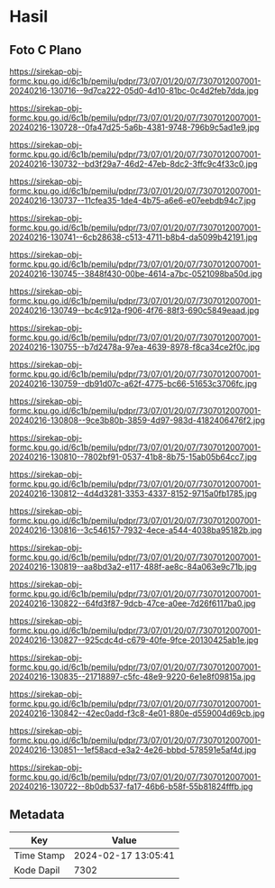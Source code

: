 # Hasil

## Foto C Plano

https://sirekap-obj-formc.kpu.go.id/6c1b/pemilu/pdpr/73/07/01/20/07/7307012007001-20240216-130716--9d7ca222-05d0-4d10-81bc-0c4d2feb7dda.jpg

https://sirekap-obj-formc.kpu.go.id/6c1b/pemilu/pdpr/73/07/01/20/07/7307012007001-20240216-130728--0fa47d25-5a6b-4381-9748-796b9c5ad1e9.jpg

https://sirekap-obj-formc.kpu.go.id/6c1b/pemilu/pdpr/73/07/01/20/07/7307012007001-20240216-130732--bd3f29a7-46d2-47eb-8dc2-3ffc9c4f33c0.jpg

https://sirekap-obj-formc.kpu.go.id/6c1b/pemilu/pdpr/73/07/01/20/07/7307012007001-20240216-130737--11cfea35-1de4-4b75-a6e6-e07eebdb94c7.jpg

https://sirekap-obj-formc.kpu.go.id/6c1b/pemilu/pdpr/73/07/01/20/07/7307012007001-20240216-130741--6cb28638-c513-4711-b8b4-da5099b42191.jpg

https://sirekap-obj-formc.kpu.go.id/6c1b/pemilu/pdpr/73/07/01/20/07/7307012007001-20240216-130745--3848f430-00be-4614-a7bc-0521098ba50d.jpg

https://sirekap-obj-formc.kpu.go.id/6c1b/pemilu/pdpr/73/07/01/20/07/7307012007001-20240216-130749--bc4c912a-f906-4f76-88f3-690c5849eaad.jpg

https://sirekap-obj-formc.kpu.go.id/6c1b/pemilu/pdpr/73/07/01/20/07/7307012007001-20240216-130755--b7d2478a-97ea-4639-8978-f8ca34ce2f0c.jpg

https://sirekap-obj-formc.kpu.go.id/6c1b/pemilu/pdpr/73/07/01/20/07/7307012007001-20240216-130759--db91d07c-a62f-4775-bc66-51653c3706fc.jpg

https://sirekap-obj-formc.kpu.go.id/6c1b/pemilu/pdpr/73/07/01/20/07/7307012007001-20240216-130808--9ce3b80b-3859-4d97-983d-4182406476f2.jpg

https://sirekap-obj-formc.kpu.go.id/6c1b/pemilu/pdpr/73/07/01/20/07/7307012007001-20240216-130810--7802bf91-0537-41b8-8b75-15ab05b64cc7.jpg

https://sirekap-obj-formc.kpu.go.id/6c1b/pemilu/pdpr/73/07/01/20/07/7307012007001-20240216-130812--4d4d3281-3353-4337-8152-9715a0fb1785.jpg

https://sirekap-obj-formc.kpu.go.id/6c1b/pemilu/pdpr/73/07/01/20/07/7307012007001-20240216-130816--3c546157-7932-4ece-a544-4038ba95182b.jpg

https://sirekap-obj-formc.kpu.go.id/6c1b/pemilu/pdpr/73/07/01/20/07/7307012007001-20240216-130819--aa8bd3a2-e117-488f-ae8c-84a063e9c71b.jpg

https://sirekap-obj-formc.kpu.go.id/6c1b/pemilu/pdpr/73/07/01/20/07/7307012007001-20240216-130822--64fd3f87-9dcb-47ce-a0ee-7d26f6117ba0.jpg

https://sirekap-obj-formc.kpu.go.id/6c1b/pemilu/pdpr/73/07/01/20/07/7307012007001-20240216-130827--925cdc4d-c679-40fe-9fce-20130425ab1e.jpg

https://sirekap-obj-formc.kpu.go.id/6c1b/pemilu/pdpr/73/07/01/20/07/7307012007001-20240216-130835--21718897-c5fc-48e9-9220-6e1e8f09815a.jpg

https://sirekap-obj-formc.kpu.go.id/6c1b/pemilu/pdpr/73/07/01/20/07/7307012007001-20240216-130842--42ec0add-f3c8-4e01-880e-d559004d69cb.jpg

https://sirekap-obj-formc.kpu.go.id/6c1b/pemilu/pdpr/73/07/01/20/07/7307012007001-20240216-130851--1ef58acd-e3a2-4e26-bbbd-578591e5af4d.jpg

https://sirekap-obj-formc.kpu.go.id/6c1b/pemilu/pdpr/73/07/01/20/07/7307012007001-20240216-130722--8b0db537-fa17-46b6-b58f-55b81824fffb.jpg


## Metadata

| Key        | Value               |
| ---------- | ------------------- |
| Time Stamp | 2024-02-17 13:05:41 |
| Kode Dapil | 7302                |



